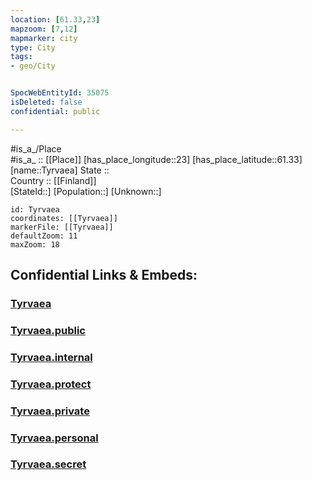```yaml
---
location: [61.33,23] 
mapzoom: [7,12] 
mapmarker: city 
type: City
tags:
- geo/City


SpocWebEntityId: 35075
isDeleted: false
confidential: public

---
```

#is_a_/Place  
#is_a_ :: [[Place]] 
[has_place_longitude::23] 
[has_place_latitude::61.33] 
[name::Tyrvaea] 
State ::  
Country :: [[Finland]]  
[StateId::] 
[Population::] 
[Unknown::] 


```leaflet
id: Tyrvaea
coordinates: [[Tyrvaea]] 
markerFile: [[Tyrvaea]] 
defaultZoom: 11 
maxZoom: 18
```


## Confidential Links & Embeds: 

### [Tyrvaea](/_Standards/Earth/Continent/Europe/Europe~North/Finland/Provinces~Finland/Western_Finland/counties~Western_Finland/Pirkanmaa/City/Tyrvaea.md) 

### [Tyrvaea.public](/_public/Earth/Continent/Europe/Europe~North/Finland/Provinces~Finland/Western_Finland/counties~Western_Finland/Pirkanmaa/City/Tyrvaea.public.md) 

### [Tyrvaea.internal](/_internal/Earth/Continent/Europe/Europe~North/Finland/Provinces~Finland/Western_Finland/counties~Western_Finland/Pirkanmaa/City/Tyrvaea.internal.md) 

### [Tyrvaea.protect](/_protect/Earth/Continent/Europe/Europe~North/Finland/Provinces~Finland/Western_Finland/counties~Western_Finland/Pirkanmaa/City/Tyrvaea.protect.md) 

### [Tyrvaea.private](/_private/Earth/Continent/Europe/Europe~North/Finland/Provinces~Finland/Western_Finland/counties~Western_Finland/Pirkanmaa/City/Tyrvaea.private.md) 

### [Tyrvaea.personal](/_personal/Earth/Continent/Europe/Europe~North/Finland/Provinces~Finland/Western_Finland/counties~Western_Finland/Pirkanmaa/City/Tyrvaea.personal.md) 

### [Tyrvaea.secret](/_secret/Earth/Continent/Europe/Europe~North/Finland/Provinces~Finland/Western_Finland/counties~Western_Finland/Pirkanmaa/City/Tyrvaea.secret.md)

